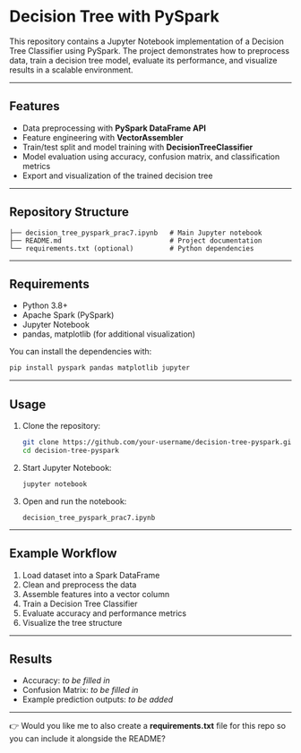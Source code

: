 # Decision Tree with PySpark

This repository contains a Jupyter Notebook implementation of a Decision Tree Classifier using PySpark. The project demonstrates how to preprocess data, train a decision tree model, evaluate its performance, and visualize results in a scalable environment.

---

## Features

* Data preprocessing with **PySpark DataFrame API**
* Feature engineering with **VectorAssembler**
* Train/test split and model training with **DecisionTreeClassifier**
* Model evaluation using accuracy, confusion matrix, and classification metrics
* Export and visualization of the trained decision tree

---

## Repository Structure

```
├── decision_tree_pyspark_prac7.ipynb   # Main Jupyter notebook
├── README.md                           # Project documentation
└── requirements.txt (optional)         # Python dependencies
```

---

##  Requirements

* Python 3.8+
* Apache Spark (PySpark)
* Jupyter Notebook
* pandas, matplotlib (for additional visualization)

You can install the dependencies with:

```bash
pip install pyspark pandas matplotlib jupyter
```

---

##  Usage

1. Clone the repository:

   ```bash
   git clone https://github.com/your-username/decision-tree-pyspark.git
   cd decision-tree-pyspark
   ```

2. Start Jupyter Notebook:

   ```bash
   jupyter notebook
   ```

3. Open and run the notebook:

   ```
   decision_tree_pyspark_prac7.ipynb
   ```

---

## Example Workflow

1. Load dataset into a Spark DataFrame
2. Clean and preprocess the data
3. Assemble features into a vector column
4. Train a Decision Tree Classifier
5. Evaluate accuracy and performance metrics
6. Visualize the tree structure

---

## Results

* Accuracy: *to be filled in*
* Confusion Matrix: *to be filled in*
* Example prediction outputs: *to be added*

---


👉 Would you like me to also create a **requirements.txt** file for this repo so you can include it alongside the README?
